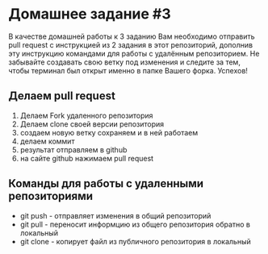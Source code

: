 # Домашнее задание #3

В качестве домашней работы к 3 заданию Вам необходимо отправить pull request с инструкцией из 2 задания в этот репозиторий, дополнив эту инструкцию командами для работы с удалённым репозиторием. Не забывайте создавать свою ветку под изменения и следите за тем, чтобы терминал был открыт именно в папке Вашего форка. Успехов!

## Делаем pull request
1. Делаем Fork удаленного репозитория
2. Делаем clone своей версии репозитория
3. создаем новую ветку сохраняем и в ней работаем
4. делаем коммит
5. результат отправляем в github
6. на сайте github нажимаем pull request

## Команды для работы с удаленными репозиториями
* git push - отправляет изменения в общий репозиторий  
* git pull - переносит информцию из общего репозитория обратно в локальный
* git clone - копирует файл из публичного репозитория в локальный 
